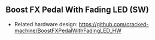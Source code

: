 
## Boost FX Pedal With Fading LED (SW)

- Related hardware design: https://github.com/cracked-machine/BoostFXPedalWithFadingLED_HW
